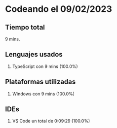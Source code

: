 # Codeando el 09/02/2023

## Tiempo total
9 mins.

## Lenguajes usados
1. TypeScript con 9 mins (100.0%)

## Plataformas utilizadas
1. Windows con 9 mins (100.0%)

## IDEs
1. VS Code un total de 0:09:29 (100.0%)
